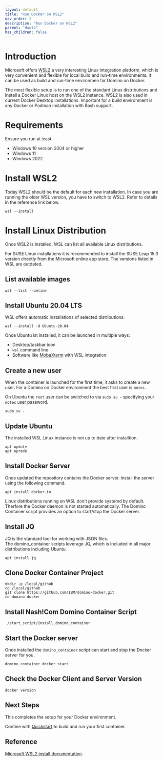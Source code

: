 ```yaml
---
layout: default
title: "Run Docker on WSL2"
nav_order: 2
description: "Run Docker on WSL2"
parent: "Howto"
has_children: false
---
```


# Introduction

Microsoft offers [WSL2](https://docs.microsoft.com/en-us/windows/wsl/) a very interesting Linux integration platform,
which is very convenient and flexible for local build and run-time environments.
It can be used as build and run-time environmen for Domino on Docker.

The most flexible setup is to run one of the standard Linux distributions and install a Docker Linux host on the WSL2 instance.
WSL2 is also used in current Docker Desktop installations. Important for a build environment is any Docker or Podman installation with Bash support.

# Requirements

Ensure you run at least

- Windows 10 version 2004 or higher
- Windows 11
- Windows 2022

# Install WSL2

Today WSL2 should be the default for each new installation.
In case you are running the older WSL version, you have to switch to WSL2.
Refer to details in the reference link below.

```
wsl --install
```

# Install Linux Distribution

Once WSL2 is installed, WSL can list all available Linux distributions.

For SUSE Linux installations it is recommended to install the SUSE Leap 15.3 version directly from the Microsoft online app store.
The versions listed in WSL are outdated.

## List available images

```
wsl --list --online
```

## Install Ubuntu 20.04 LTS

WSL offers automatic installations of selected distributions:

```
wsl --install -d Ubuntu-20.04
```

Once Ubuntu ist installed, it can be launched in multiple ways:

- Desktop/taskbar icon
- `wsl` command line
- Software like [MobaXterm](https://mobaxterm.mobatek.net/) with WSL integration

## Create a new user

When the container is launched for the first time, it asks to create a new user.
For a Domino on Docker environment the best first user is `notes`.

On Ubuntu the `root` user can be switched to via `sudo su -` specifying your `notes` user password.

```
sudo su -
```

## Update Ubuntu

The installed WSL Linux instance is not up to date after installtion.

```
apt update
apt uprade
```

## Install Docker Server

Once updated the repository contains the Docker server.
Install the server using the following command.

```
apt install docker.io
```

Linux distributions running on WSL don't provide systemd by default.  
Therfore the Docker daemon is not started automatically.
The Domino Container script provides an option to start/stop the Docker server.

## Install JQ

JQ is the standard tool for working with JSON files.  
The domino_container scripts leverage JQ, which is included in all major distributions including Ubuntu.

```
apt install jq
```


## Clone Docker Container Project

```
mkdir -p /local/github
cd /local/github
git clone https://github.com/IBM/domino-docker.git
cd domino-docker
```

## Install Nash!Com Domino Container Script

```
./start_script/install_domino_container
```


## Start the Docker server 

Once installed the `domino_container` script can start and stop the Docker server for you.

```
domino_container docker start
```

## Check the Docker Client and Server Version

```
docker version
```

## Next Steps

This completes the setup for your Docker environment.

Contine with [Quickstart](quickstart.md) to build and run your first container.


## Reference

[Microsoft WSL2 install documentation](https://docs.microsoft.com/en-us/windows/wsl/install).
